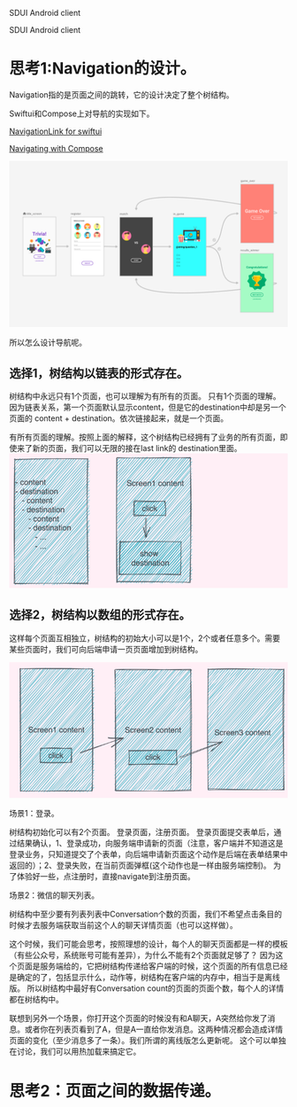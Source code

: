 SDUI Android client

SDUI Android client

# 思考1:Navigation的设计。

Navigation指的是页面之间的跳转，它的设计决定了整个树结构。

Swiftui和Compose上对导航的实现如下。

[NavigationLink for swiftui](https://developer.apple.com/documentation/swiftui/navigationlink?changes=latest_minor)

[Navigating with Compose](https://developer.android.com/jetpack/compose/navigation)

![navigation-design1](/art/nav1.png)

所以怎么设计导航呢。

## 选择1，树结构以链表的形式存在。
树结构中永远只有1个页面，也可以理解为有所有的页面。
只有1个页面的理解。因为链表关系，第一个页面默认显示content，但是它的destination中却是另一个页面的 content + destination。依次链接起来，就是一个页面。

有所有页面的理解。按照上面的解释，这个树结构已经拥有了业务的所有页面，即使来了新的页面，我们可以无限的接在last link的 destination里面。
![navigation-design3](/art/nav3.png)

## 选择2，树结构以数组的形式存在。
这样每个页面互相独立，树结构的初始大小可以是1个，2个或者任意多个。需要某些页面时，我们可向后端申请一页页面增加到树结构。

![navigation-design2](/art/nav2.png)

场景1：登录。

树结构初始化可以有2个页面。 登录页面，注册页面。
登录页面提交表单后，通过结果确认，1、登录成功，向服务端申请新的页面（注意，客户端并不知道这是登录业务，只知道提交了个表单，向后端申请新页面这个动作是后端在表单结果中返回的）；2、登录失败，在当前页面弹框(这个动作也是一样由服务端控制)。
为了体验好一些，点注册时，直接navigate到注册页面。


场景2：微信的聊天列表。

树结构中至少要有列表列表中Conversation个数的页面，我们不希望点击条目的时候才去服务端获取当前这个人的聊天详情页面（也可以这样做）。

这个时候，我们可能会思考，按照理想的设计，每个人的聊天页面都是一样的模板（有些公众号，系统账号可能有差异），为什么不能有2个页面就足够了？
因为这个页面是服务端给的，它把树结构传递给客户端的时候，这个页面的所有信息已经是确定的了，包括显示什么，动作等，树结构在客户端的内存中，相当于是离线版。
所以树结构中最好有Conversation count的页面的页面个数，每个人的详情都在树结构中。

联想到另外一个场景，你打开这个页面的时候没有和A聊天，A突然给你发了消息。或者你在列表页看到了A，但是A一直给你发消息。这两种情况都会造成详情页面的变化（至少消息多了一条）。我们所谓的离线版怎么更新呢。  这个可以单独在讨论，我们可以用热加载来搞定它。


# 思考2：页面之间的数据传递。

